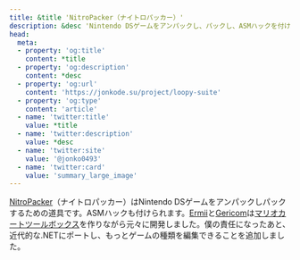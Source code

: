 ```yaml
---
title: &title 'NitroPacker（ナイトロパッカー）'
description: &desc 'Nintendo DSゲームをアンパックし、パックし、ASMハックを付けるための道具です。'
head:
  meta:
  - property: 'og:title'
    content: *title
  - property: 'og:description'
    content: *desc
  - property: 'og:url'
    content: 'https://jonkode.su/project/loopy-suite'
  - property: 'og:type'
    content: 'article'
  - name: 'twitter:title'
    value: *title
  - name: 'twitter:description'
    value: *desc
  - name: 'twitter:site'
    value: '@jonko0493'
  - name: 'twitter:card'
    value: 'summary_large_image'
---
```


[NitroPacker](https://github.com/haroohie-club/NitroPacker)（ナイトロパッカー）はNintendo DSゲームをアンパックしパックするための道具です。ASMハックも付けられます。[Ermii](https://www.ermiisoft.net/)と[Gericom](https://github.com/Gericom)は[マリオカートツールボックス](https://github.com/HaroohiePals/MarioKartToolbox)を作りながら元々に開発しました。僕の責任になったあと、近代的な.NETにポートし、もっとゲームの種類を編集できることを追加しました。